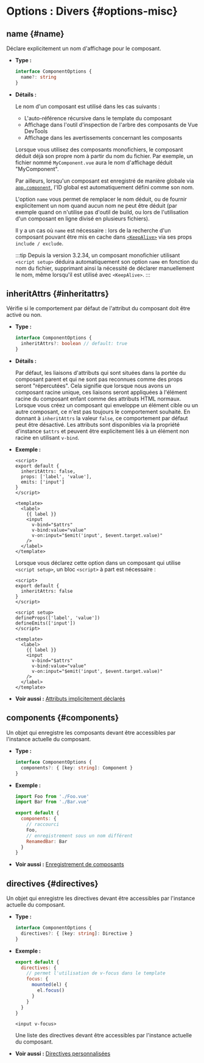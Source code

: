 # Options : Divers {#options-misc}

## name {#name}

Déclare explicitement un nom d'affichage pour le composant.

- **Type :**

  ```ts
  interface ComponentOptions {
    name?: string
  }
  ```

- **Détails :**

  Le nom d'un composant est utilisé dans les cas suivants :

  - L'auto-référence récursive dans le template du composant
  - Affichage dans l'outil d'inspection de l'arbre des composants de Vue DevTools
  - Affichage dans les avertissements concernant les composants

  Lorsque vous utilisez des composants monofichiers, le composant déduit déjà son propre nom à partir du nom du fichier. Par exemple, un fichier nommé `MyComponent.vue` aura le nom d'affichage déduit "MyComponent".

  Par ailleurs, lorsqu'un composant est enregistré de manière globale via [`app.component`](/api/application#app-component), l'ID global est automatiquement défini comme son nom.

  L'option `name` vous permet de remplacer le nom déduit, ou de fournir explicitement un nom quand aucun nom ne peut être déduit (par exemple quand on n'utilise pas d'outil de build, ou lors de l'utilisation d'un composant en ligne divisé en plusieurs fichiers).

  Il y a un cas où `name` est nécessaire : lors de la recherche d'un composant pouvant être mis en cache dans [`<KeepAlive>`](/guide/built-ins/keep-alive) via ses props `include / exclude`.

  :::tip
  Depuis la version 3.2.34, un composant monofichier utilisant `<script setup>` déduira automatiquement son option `name` en fonction du nom du fichier, supprimant ainsi la nécessité de déclarer manuellement le nom, même lorsqu'il est utilisé avec `<KeepAlive>`.
  :::

## inheritAttrs {#inheritattrs}

Vérifie si le comportement par défaut de l'attribut du composant doit être activé ou non.

- **Type :**

  ```ts
  interface ComponentOptions {
    inheritAttrs?: boolean // default: true
  }
  ```

- **Détails :**

  Par défaut, les liaisons d'attributs qui sont situées dans la portée du composant parent et qui ne sont pas reconnues comme des props seront "répercutées". Cela signifie que lorsque nous avons un composant racine unique, ces liaisons seront appliquées à l'élément racine du composant enfant comme des attributs HTML normaux. Lorsque vous créez un composant qui enveloppe un élément cible ou un autre composant, ce n'est pas toujours le comportement souhaité. En donnant à `inheritAttrs` la valeur `false`, ce comportement par défaut peut être désactivé. Les attributs sont disponibles via la propriété d'instance `$attrs` et peuvent être explicitement liés à un élément non racine en utilisant `v-bind`.

- **Exemple :**

  <div class="options-api">

  ```vue
  <script>
  export default {
    inheritAttrs: false,
    props: ['label', 'value'],
    emits: ['input']
  }
  </script>

  <template>
    <label>
      {{ label }}
      <input
        v-bind="$attrs"
        v-bind:value="value"
        v-on:input="$emit('input', $event.target.value)"
      />
    </label>
  </template>
  ```

  </div>
  <div class="composition-api">

  Lorsque vous déclarez cette option dans un composant qui utilise `<script setup>`, un bloc `<script>` à part est nécessaire :

  ```vue
  <script>
  export default {
    inheritAttrs: false
  }
  </script>

  <script setup>
  defineProps(['label', 'value'])
  defineEmits(['input'])
  </script>

  <template>
    <label>
      {{ label }}
      <input
        v-bind="$attrs"
        v-bind:value="value"
        v-on:input="$emit('input', $event.target.value)"
      />
    </label>
  </template>
  ```

  </div>

- **Voir aussi :** [Attributs implicitement déclarés](/guide/components/attrs)

## components {#components}

Un objet qui enregistre les composants devant être accessibles par l'instance actuelle du composant.

- **Type :**

  ```ts
  interface ComponentOptions {
    components?: { [key: string]: Component }
  }
  ```

- **Exemple :**

  ```js
  import Foo from './Foo.vue'
  import Bar from './Bar.vue'

  export default {
    components: {
      // raccourci
      Foo,
      // enregistrement sous un nom différent
      RenamedBar: Bar
    }
  }
  ```

- **Voir aussi :** [Enregistrement de composants](/guide/components/registration)

## directives {#directives}

Un objet qui enregistre les directives devant être accessibles par l'instance actuelle du composant.

- **Type :**

  ```ts
  interface ComponentOptions {
    directives?: { [key: string]: Directive }
  }
  ```

- **Exemple :**

  ```js
  export default {
    directives: {
      // permet l'utilisation de v-focus dans le template
      focus: {
        mounted(el) {
          el.focus()
        }
      }
    }
  }
  ```

  ```vue-html
  <input v-focus>
  ```

  Une liste des directives devant être accessibles par l'instance actuelle du composant.

- **Voir aussi :** [Directives personnalisées](/guide/reusability/custom-directives)
